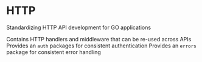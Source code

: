 # HTTP

Standardizing HTTP API development for GO applications

Contains HTTP handlers and middleware that can be re-used across APIs
Provides an `auth` packages for consistent authentication
Provides an `errors` package for consistent error handling
